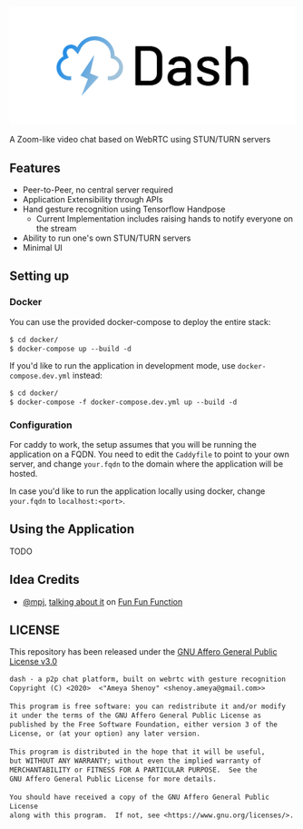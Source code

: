 ![](./dist/cover.png)

A Zoom-like video chat based on WebRTC using STUN/TURN servers

## Features

* Peer-to-Peer, no central server required
* Application Extensibility through APIs
* Hand gesture recognition using Tensorflow Handpose
  * Current Implementation includes raising hands to notify everyone on the stream
* Ability to run one's own STUN/TURN servers
* Minimal UI

## Setting up

### Docker

You can use the provided docker-compose to deploy the entire stack:

```shell
$ cd docker/
$ docker-compose up --build -d
```

If you'd like to run the application in development mode, use `docker-compose.dev.yml` instead:

```shell
$ cd docker/
$ docker-compose -f docker-compose.dev.yml up --build -d
```

### Configuration

For caddy to work, the setup assumes that you will be running the application on a FQDN. You need to edit the `Caddyfile` to point to your own server, and change `your.fqdn` to the domain where the application will be hosted.

In case you'd like to run the application locally using docker, change `your.fqdn` to `localhost:<port>`.

## Using the Application

TODO

## Idea Credits

- [@mpj](https://twitter.com/mpjme), [talking about it](https://youtu.be/6To3Rt4w3ys?t=324) on [Fun Fun Function](https://www.youtube.com/c/funfunfunction)


## LICENSE

This repository has been released under the [GNU Affero General Public License v3.0](LICENSE.txt)

```
dash - a p2p chat platform, built on webrtc with gesture recognition
Copyright (C) <2020>  <"Ameya Shenoy" <shenoy.ameya@gmail.com>>

This program is free software: you can redistribute it and/or modify
it under the terms of the GNU Affero General Public License as
published by the Free Software Foundation, either version 3 of the
License, or (at your option) any later version.

This program is distributed in the hope that it will be useful,
but WITHOUT ANY WARRANTY; without even the implied warranty of
MERCHANTABILITY or FITNESS FOR A PARTICULAR PURPOSE.  See the
GNU Affero General Public License for more details.

You should have received a copy of the GNU Affero General Public License
along with this program.  If not, see <https://www.gnu.org/licenses/>.
```

